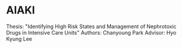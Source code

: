 # AIAKI

Thesis: "Identifying High Risk States and Management of Nephrotoxic Drugs in Intensive Care Units"
Authors: Chanyoung Park
Advisor: Hyo Kyung Lee
